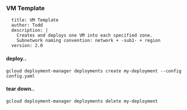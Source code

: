 ### VM Template

```
  title: VM Template
  author: Todd
  description: |
    Creates and deploys one VM into each specified zone.
    Subnetwork naming convention: network + -sub1- + region
  version: 2.0
```

#### deploy..
```
gcloud deployment-manager deployments create my-deployment --config config.yaml
```

#### tear down..
```
gcloud deployment-manager deployments delete my-deployment
```
